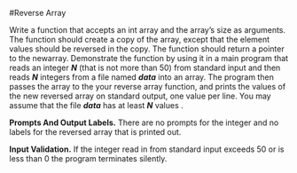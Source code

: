 #Reverse Array

Write a function that accepts an int array and the array’s size as arguments. The function should create a copy of the array, except that the element values should be reversed in the copy. The function should return a pointer to the newarray. Demonstrate the function by using it in a main program that reads an integer <b><i>N</i></b> (that is not more than 50) from standard input and then reads <b><i>N</i></b> integers from a file named <b><i>data</i></b> into an array. The program then passes the array to the your reverse array function, and prints the values of the new reversed array on standard output, one value per line. You may assume that the file <b><i>data</i></b> has at least <b><i>N</i></b> values .

<b>Prompts And Output Labels.</b> There are no prompts for the integer and no labels for the reversed array that is printed out.

<b>Input Validation.</b> If the integer read in from standard input exceeds 50 or is less than 0 the program terminates silently.
